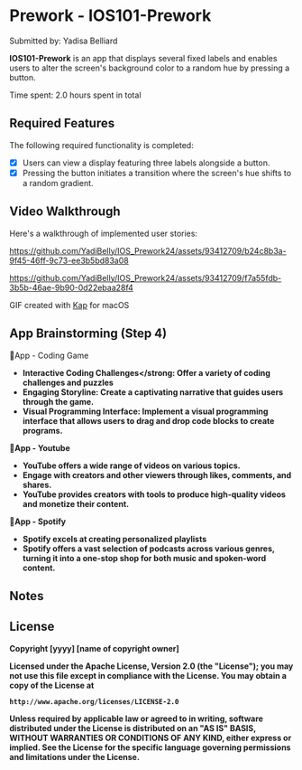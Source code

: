 <h1>Prework - IOS101-Prework</h1>

Submitted by: Yadisa Belliard

<strong>IOS101-Prework</strong> is an app that displays several fixed labels and enables users to alter the screen's background color to a random hue by pressing a button.

Time spent: 2.0 hours spent in total

<h2>Required Features</h2>

The following required functionality is completed:

 - [x] Users can view a display featuring three labels alongside a button.
- [x] Pressing the button initiates a transition where the screen's hue shifts to a random gradient.

<h2>Video Walkthrough</h2>
Here's a walkthrough of implemented user stories:

https://github.com/YadiBelly/IOS_Prework24/assets/93412709/b24c8b3a-9f45-46ff-9c73-ee3b5bd83a08


https://github.com/YadiBelly/IOS_Prework24/assets/93412709/f7a55fdb-3b5b-46ae-9b90-0d22ebaa28f4


GIF created with <a href="" target="_blank" rel="noreferrer">Kap</a> for macOS

<h2>App Brainstorming (Step 4)</h2>

:iphone:App - Coding Game 

- <strong>Interactive Coding Challenges</strong: Offer a variety of coding challenges and puzzles
- <strong>Engaging Storyline</strong>: Create a captivating narrative that guides users through the game. 
- <strong>Visual Programming Interface</strong>: Implement a visual programming interface that allows users to drag and drop code blocks to create programs. 

:iphone:App - Youtube

- YouTube offers a wide range of videos on various topics.
- Engage with creators and other viewers through likes, comments, and shares.
- YouTube provides creators with tools to produce high-quality videos and monetize their content.

:iphone:App - Spotify 

- Spotify excels at creating personalized playlists
- Spotify offers a vast selection of podcasts across various genres, turning it into a one-stop shop for both music and spoken-word content.

<h2>Notes</h2>

<h2>License</h2>

Copyright [yyyy] [name of copyright owner]

Licensed under the Apache License, Version 2.0 (the "License");
you may not use this file except in compliance with the License.
You may obtain a copy of the License at

    http://www.apache.org/licenses/LICENSE-2.0

Unless required by applicable law or agreed to in writing, software
distributed under the License is distributed on an "AS IS" BASIS,
WITHOUT WARRANTIES OR CONDITIONS OF ANY KIND, either express or implied.
See the License for the specific language governing permissions and
limitations under the License.
